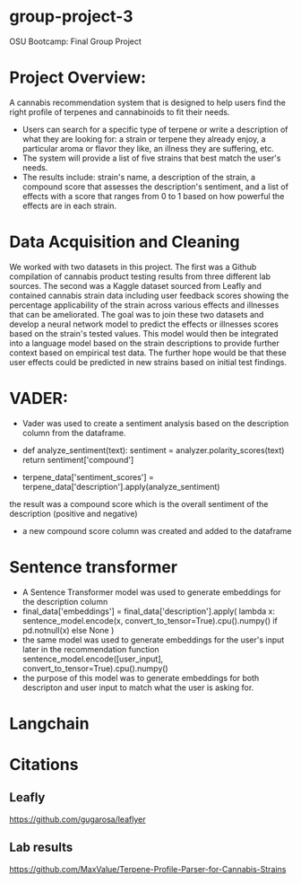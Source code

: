 # group-project-3
OSU Bootcamp: Final Group Project

# Project Overview:
A cannabis recommendation system that is designed to help users find the right profile of terpenes and cannabinoids to fit their needs. 
- Users can search for a specific type of terpene or write a description of what they are looking for: a strain or terpene they already enjoy, a particular aroma or flavor they like, an illness they are suffering, etc.
- The system will provide a list of five strains that best match the user's needs.
- The results include: strain's name, a description of the strain, a compound score that assesses the description's sentiment, and a list of effects with a score that ranges from 0 to 1 based on how powerful the effects are in each strain.

# Data Acquisition and Cleaning
We worked with two datasets in this project. The first was a Github compilation of cannabis product testing results from three different lab sources. The second was a Kaggle dataset sourced from Leafly and contained cannabis strain data including user feedback scores showing the percentage applicability of the strain across various effects and illnesses that can be ameliorated. The goal was to join these two datasets and develop a neural network model to predict the effects or illnesses scores based on the strain's tested values. This model would then be integrated into a language model based on the strain descriptions to provide further context based on empirical test data. The further hope would be that these user effects could be predicted in new strains based on initial test findings.



# VADER:
- Vader was used to create a sentiment analysis based on the description column from the dataframe. 

- def analyze_sentiment(text):
    sentiment = analyzer.polarity_scores(text)
    return sentiment['compound']
- terpene_data['sentiment_scores'] = terpene_data['description'].apply(analyze_sentiment)

the result was a compound score which is the overall sentiment of the description (positive and negative)

- a new compound score column was created and added to the dataframe

# Sentence transformer
- A Sentence Transformer model was used to generate embeddings for the description column
- final_data['embeddings'] = final_data['description'].apply(
    lambda x: sentence_model.encode(x, convert_to_tensor=True).cpu().numpy() if pd.notnull(x) else None
)
- the same model was used to generate embeddings for the user's input later in the recommendation function
sentence_model.encode([user_input], convert_to_tensor=True).cpu().numpy()
- the purpose of this model was to generate embeddings for both descripton and user input to match what the user is asking for.

# Langchain




















# Citations
## Leafly 
https://github.com/gugarosa/leaflyer

## Lab results 
https://github.com/MaxValue/Terpene-Profile-Parser-for-Cannabis-Strains
